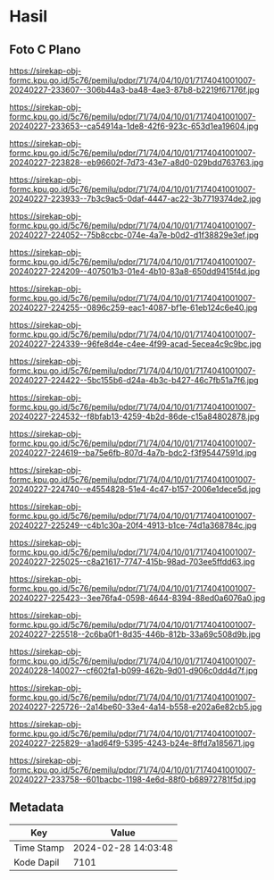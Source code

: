# Hasil

## Foto C Plano

https://sirekap-obj-formc.kpu.go.id/5c76/pemilu/pdpr/71/74/04/10/01/7174041001007-20240227-233607--306b44a3-ba48-4ae3-87b8-b2219f67176f.jpg

https://sirekap-obj-formc.kpu.go.id/5c76/pemilu/pdpr/71/74/04/10/01/7174041001007-20240227-233653--ca54914a-1de8-42f6-923c-653d1ea19604.jpg

https://sirekap-obj-formc.kpu.go.id/5c76/pemilu/pdpr/71/74/04/10/01/7174041001007-20240227-223828--eb96602f-7d73-43e7-a8d0-029bdd763763.jpg

https://sirekap-obj-formc.kpu.go.id/5c76/pemilu/pdpr/71/74/04/10/01/7174041001007-20240227-223933--7b3c9ac5-0daf-4447-ac22-3b7719374de2.jpg

https://sirekap-obj-formc.kpu.go.id/5c76/pemilu/pdpr/71/74/04/10/01/7174041001007-20240227-224052--75b8ccbc-074e-4a7e-b0d2-d1f38829e3ef.jpg

https://sirekap-obj-formc.kpu.go.id/5c76/pemilu/pdpr/71/74/04/10/01/7174041001007-20240227-224209--407501b3-01e4-4b10-83a8-650dd9415f4d.jpg

https://sirekap-obj-formc.kpu.go.id/5c76/pemilu/pdpr/71/74/04/10/01/7174041001007-20240227-224255--0896c259-eac1-4087-bf1e-61eb124c6e40.jpg

https://sirekap-obj-formc.kpu.go.id/5c76/pemilu/pdpr/71/74/04/10/01/7174041001007-20240227-224339--96fe8d4e-c4ee-4f99-acad-5ecea4c9c9bc.jpg

https://sirekap-obj-formc.kpu.go.id/5c76/pemilu/pdpr/71/74/04/10/01/7174041001007-20240227-224422--5bc155b6-d24a-4b3c-b427-46c7fb51a7f6.jpg

https://sirekap-obj-formc.kpu.go.id/5c76/pemilu/pdpr/71/74/04/10/01/7174041001007-20240227-224532--f8bfab13-4259-4b2d-86de-c15a84802878.jpg

https://sirekap-obj-formc.kpu.go.id/5c76/pemilu/pdpr/71/74/04/10/01/7174041001007-20240227-224619--ba75e6fb-807d-4a7b-bdc2-f3f95447591d.jpg

https://sirekap-obj-formc.kpu.go.id/5c76/pemilu/pdpr/71/74/04/10/01/7174041001007-20240227-224740--e4554828-51e4-4c47-b157-2006e1dece5d.jpg

https://sirekap-obj-formc.kpu.go.id/5c76/pemilu/pdpr/71/74/04/10/01/7174041001007-20240227-225249--c4b1c30a-20f4-4913-b1ce-74d1a368784c.jpg

https://sirekap-obj-formc.kpu.go.id/5c76/pemilu/pdpr/71/74/04/10/01/7174041001007-20240227-225025--c8a21617-7747-415b-98ad-703ee5ffdd63.jpg

https://sirekap-obj-formc.kpu.go.id/5c76/pemilu/pdpr/71/74/04/10/01/7174041001007-20240227-225423--3ee76fa4-0598-4644-8394-88ed0a6076a0.jpg

https://sirekap-obj-formc.kpu.go.id/5c76/pemilu/pdpr/71/74/04/10/01/7174041001007-20240227-225518--2c6ba0f1-8d35-446b-812b-33a69c508d9b.jpg

https://sirekap-obj-formc.kpu.go.id/5c76/pemilu/pdpr/71/74/04/10/01/7174041001007-20240228-140027--cf602fa1-b099-462b-9d01-d906c0dd4d7f.jpg

https://sirekap-obj-formc.kpu.go.id/5c76/pemilu/pdpr/71/74/04/10/01/7174041001007-20240227-225726--2a14be60-33e4-4a14-b558-e202a6e82cb5.jpg

https://sirekap-obj-formc.kpu.go.id/5c76/pemilu/pdpr/71/74/04/10/01/7174041001007-20240227-225829--a1ad64f9-5395-4243-b24e-8ffd7a185671.jpg

https://sirekap-obj-formc.kpu.go.id/5c76/pemilu/pdpr/71/74/04/10/01/7174041001007-20240227-233758--601bacbc-1198-4e6d-88f0-b68972781f5d.jpg


## Metadata

| Key        | Value               |
| ---------- | ------------------- |
| Time Stamp | 2024-02-28 14:03:48 |
| Kode Dapil | 7101                |



